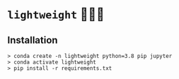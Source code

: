 # `lightweight` 💪🎯💪 

## Installation

```
> conda create -n lightweight python=3.8 pip jupyter
> conda activate lightweight
> pip install -r requirements.txt
```
